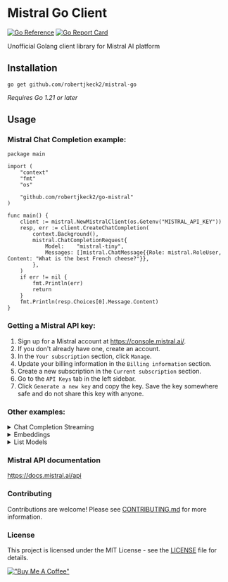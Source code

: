 # Mistral Go Client

[![Go Reference](https://pkg.go.dev/badge/github.com/robertjkeck2/mistral-go.svg)](https://pkg.go.dev/github.com/robertjkeck2/mistral-go)
[![Go Report Card](https://goreportcard.com/badge/github.com/robertjkeck2/go-mistral)](https://goreportcard.com/report/github.com/robertjkeck2/go-mistral)

Unofficial Golang client library for Mistral AI platform

## Installation

`go get github.com/robertjkeck2/mistral-go`

_Requires Go 1.21 or later_

## Usage

### Mistral Chat Completion example:

```
package main

import (
	"context"
	"fmt"
	"os"

	"github.com/robertjkeck2/go-mistral"
)

func main() {
	client := mistral.NewMistralClient(os.Getenv("MISTRAL_API_KEY"))
	resp, err := client.CreateChatCompletion(
		context.Background(),
		mistral.ChatCompletionRequest{
			Model:    "mistral-tiny",
			Messages: []mistral.ChatMessage{{Role: mistral.RoleUser, Content: "What is the best French cheese?"}},
		},
	)
	if err != nil {
		fmt.Println(err)
		return
	}
	fmt.Println(resp.Choices[0].Message.Content)
}
```

### Getting a Mistral API key:

1. Sign up for a Mistral account at https://console.mistral.ai/.
2. If you don't already have one, create an account.
3. In the `Your subscription` section, click `Manage`.
4. Update your billing information in the `Billing information` section.
5. Create a new subscription in the `Current subscription` section.
6. Go to the `API Keys` tab in the left sidebar.
7. Click `Generate a new key` and copy the key. Save the key somewhere safe and do not share this key with anyone.

### Other examples:

<details>
<summary>Chat Completion Streaming</summary>

```
package main

import (
	"context"
	"errors"
	"fmt"
	"io"
	"os"

	"github.com/robertjkeck2/go-mistral"
)

func main() {
	client := mistral.NewMistralClient(os.Getenv("MISTRAL_API_KEY"))
	stream, err := client.CreateChatCompletionStream(
		context.Background(),
		mistral.ChatCompletionRequest{
			Model:    "mistral-tiny",
			Messages: []mistral.ChatMessage{{Role: mistral.RoleUser, Content: "What is the best French cheese?"}},
		},
	)
	if err != nil {
		fmt.Println(err)
		return
	}

	defer stream.Close()

	for {
		var response mistral.ChatCompletionStreamResponse
		response, err = stream.Recv()
		if errors.Is(err, io.EOF) {
			return
		}

		if err != nil {
			fmt.Println(err)
			return
		}

		fmt.Printf(response.Choices[0].Delta.Content)
	}
}
```

</details>

<details>
<summary>Embeddings</summary>

```
package main

import (
	"context"
	"fmt"
	"os"

	"github.com/robertjkeck2/go-mistral"
)

func main() {
	client := mistral.NewMistralClient(os.Getenv("MISTRAL_API_KEY"))
	resp, err := client.CreateEmbedding(
		context.Background(),
		mistral.EmbeddingRequest{
			Model: "mistral-embed",
			Input: []string{"What is the best French cheese?"},
		},
	)
	if err != nil {
		fmt.Println(err)
		return
	}
	fmt.Println(resp.Data[0].Embedding)
}
```

</details>

<details>
<summary>List Models</summary>

```
package main

import (
	"context"
	"fmt"
	"os"

	"github.com/robertjkeck2/go-mistral"
)

func main() {
	client := mistral.NewMistralClient(os.Getenv("MISTRAL_API_KEY"))
	resp, err := client.ListModels(context.Background())
	if err != nil {
		fmt.Println(err)
		return
	}
	if len(resp.Data) == 0 {
		fmt.Println("No models found")
		return
	}
	for _, model := range resp.Data {
		fmt.Println(model.ID)
	}
}
```

</details>

### Mistral API documentation

https://docs.mistral.ai/api

### Contributing

Contributions are welcome! Please see [CONTRIBUTING.md](CONTRIBUTING.md) for more information.

### License

This project is licensed under the MIT License - see the [LICENSE](LICENSE) file for details.

[!["Buy Me A Coffee"](https://www.buymeacoffee.com/assets/img/custom_images/orange_img.png)](https://www.buymeacoffee.com/robertjkeck2)
